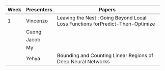 
| Week | Presenters                      | Papers                          |
| ---- | ------------------------------- | ------------------------------- |
| 1    |      Vincenzo  |  Leaving the Nest : Going Beyond Local Loss Functions forPredict-Then-Optimize |
|     |    Cuong   |             |
|     |  Jacob        |              |
|     |     My          |             |
|      |  Yehya       |         Bounding and Counting Linear Regions of Deep Neural Networks          |
